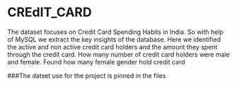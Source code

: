 # CREdIT_CARD
The dataset focuses on Credit Card Spending Habits in India. So with help of MySQL we extract the key insights of the database.
Here we identified the active and non active credit card holders and the amount they spent through the credit card.
How many number of credit card holders were male and female.
Found how many female gender hold credit card


###The datset use for the project is pinned in the files
